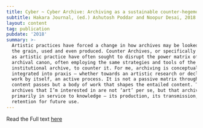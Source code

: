 ```yaml
---
title: Cyber ~ Cyber Archive: Archiving as a sustainable counter-hegemonic practice
subtitle: Hakara Journal, (ed.) Ashutosh Poddar and Noopur Desai, 2018
layout: content
tag: publication
pubdate: '2018'
summary: >-
  Artistic practices have forced a change in how archives may be looked against
  the grain, used and even produced. Counter Archives, or specifically archives
  as artistic practice have often sought to disrupt the power matrix of the
  archival canon, often employing the same strategies and tools of the
  institutional archive, to counter it. For me, archiving is conceptually
  integrated into praxis – whether towards an artistic research or declared as a
  work by itself, an active process. It is not a passive matrix through which
  content passes but a body of work that shapes the entailed content. The
  archives that I’m interested in are not ‘art’ per se, but that archives are
  primarily in service to knowledge – its production, its transmission, and its
  retention for future use.
---
```



Read the Full text [here](http://www.hakara.in/ali-akbar-mehta/)
